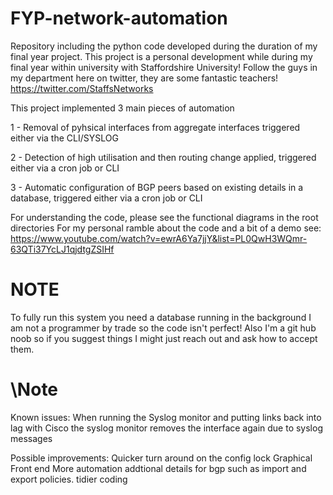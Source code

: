 # FYP-network-automation
Repository including the python code developed during the duration of my final year project.
This project is a personal development while during my final year within university with Staffordshire University!
Follow the guys in my department here on twitter, they are some fantastic teachers! https://twitter.com/StaffsNetworks

This project implemented 3 main pieces of automation

1 - Removal of pyhsical interfaces from aggregate interfaces triggered either via the CLI/SYSLOG

2 - Detection of high utilisation and then routing change applied, triggered either via a cron job or CLI

3 - Automatic configuration of BGP peers based on existing details in a database, triggered either via a cron job or CLI

For understanding the code, please see the functional diagrams in the root directories
For my personal ramble about the code and a bit of a demo see: https://www.youtube.com/watch?v=ewrA6Ya7jjY&list=PL0QwH3WQmr-63QTi37YcLJ1qjdtgZSIHf




NOTE
======

To fully run this system you need a database running in the background
I am not a programmer by trade so the code isn't perfect!
Also I'm a git hub noob so if you suggest things I might just reach out and ask how to accept them.

\Note
======


Known issues:
When running the Syslog monitor and putting links back into lag with Cisco the syslog monitor removes the interface again due to syslog messages

Possible improvements:
Quicker turn around on the config lock
Graphical Front end
More automation
addtional details for bgp such as import and export policies.
tidier coding



